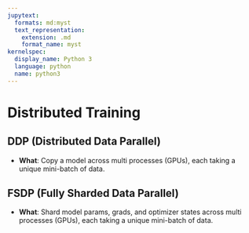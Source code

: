 ```yaml
---
jupytext:
  formats: md:myst
  text_representation:
    extension: .md
    format_name: myst
kernelspec:
  display_name: Python 3
  language: python
  name: python3
---
```

# Distributed Training

## DDP (Distributed Data Parallel)
- **What**: Copy a model across multi processes (GPUs), each taking a unique mini-batch of data.

## FSDP (Fully Sharded Data Parallel)
- **What**: Shard model params, grads, and optimizer states across multi processes (GPUs), each taking a unique mini-batch of data.